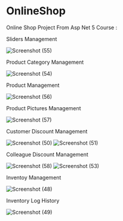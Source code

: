 # OnlineShop
Online Shop Project From Asp Net 5 Course :


Sliders Management

![Screenshot (55)](https://user-images.githubusercontent.com/75223567/126049726-1aa037d3-2051-4279-8c24-467b63ca6411.png)

Product Category Management

![Screenshot (54)](https://user-images.githubusercontent.com/75223567/126049729-1c7b0e1b-b343-4b5c-9de3-53abe8a6a833.png)

Product Management

![Screenshot (56)](https://user-images.githubusercontent.com/75223567/126049730-90164d17-1c2e-4b5c-9fb9-e5531c89f2b6.png)

Product Pictures Management

![Screenshot (57)](https://user-images.githubusercontent.com/75223567/126049734-fe4e426e-16b4-488c-b2b9-3778776bf9ef.png)

Customer Discount Management

![Screenshot (50)](https://user-images.githubusercontent.com/75223567/126049554-c9d49f67-2aa7-4ec0-b5a7-8c78962d56ed.png)
![Screenshot (51)](https://user-images.githubusercontent.com/75223567/126049557-6faf4e84-a2e2-4c91-9cdb-4da42ecf3e69.png)

Colleague Discount Management

![Screenshot (58)](https://user-images.githubusercontent.com/75223567/126049861-a703bb6d-d829-42b8-b65b-8815091d04fa.png)
![Screenshot (53)](https://user-images.githubusercontent.com/75223567/126049560-fdef9bb4-9514-45c2-8e93-d4f7761d1430.png)

Inventoy Management

![Screenshot (48)](https://user-images.githubusercontent.com/75223567/126049562-d0eb8df5-6424-4394-8e14-6a7769afbc93.png)

Inventory Log History

![Screenshot (49)](https://user-images.githubusercontent.com/75223567/126049566-54c3c86e-d922-4532-8f8d-e1c7c9289233.png)
